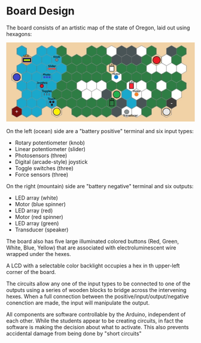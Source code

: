 Board Design
============

The board consists of an artistic map of the state of Oregon, laid out using hexagons:

![Board front showing hexes](/pictures/Board_Hexes.jpg)

On the left (ocean) side are a "battery positive" terminal and six input types:
* Rotary potentiometer (knob)
* Linear potentiometer (slider)
* Photosensors (three)
* Digital (arcade-style) joystick
* Toggle switches (three)
* Force sensors (three)

On the right (mountain) side are "battery negative" terminal and six outputs:
* LED array (white)
* Motor (blue spinner)
* LED array (red)
* Motor (red spinner)
* LED array (green)
* Transducer (speaker)

The board also has five large illuminated colored buttons (Red, Green, White, Blue, Yellow) that are associated with electroluminescent wire wrapped under the hexes.  

A LCD with a selectable color backlight occupies a hex in th upper-left corner of the board.

The circuits allow any one of the input types to be connected to one of the outputs using a series of wooden blocks to bridge across the intervening hexes.  When a full connection between the positive/input/output/negative conenction are made, the input will manipulate the output.

All components are software controllable by the Arduino, independent of each other.  While the students appear to be creating circuits, in fact the software is making the decision about what to activate.  This also prevents accidental damage from being done by "short circuits"



